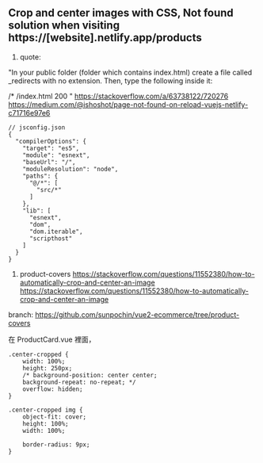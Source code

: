 ## Crop and center images with CSS, Not found solution when visiting https://[website].netlify.app/products



1. quote: 

"In your public folder (folder which contains index.html) create a file called _redirects with no extension. Then, type the following inside it:

/*    /index.html    200
"
https://stackoverflow.com/a/63738122/720276
https://medium.com/@ishoshot/page-not-found-on-reload-vuejs-netlify-c71716e97e6
```
// jsconfig.json
{
  "compilerOptions": {
    "target": "es5",
    "module": "esnext",
    "baseUrl": "/",
    "moduleResolution": "node",
    "paths": {
      "@/*": [
        "src/*"
      ]
    },
    "lib": [
      "esnext",
      "dom",
      "dom.iterable",
      "scripthost"
    ]
  }
}

```

1. product-covers
https://stackoverflow.com/questions/11552380/how-to-automatically-crop-and-center-an-image
https://stackoverflow.com/questions/11552380/how-to-automatically-crop-and-center-an-image

branch:
https://github.com/sunpochin/vue2-ecommerce/tree/product-covers

在 ProductCard.vue 裡面，
```
.center-cropped {
	width: 100%;
	height: 250px;
	/* background-position: center center;
	background-repeat: no-repeat; */
	overflow: hidden;
}

.center-cropped img {
	object-fit: cover;
	height: 100%;
	width: 100%;

	border-radius: 9px;
}
```